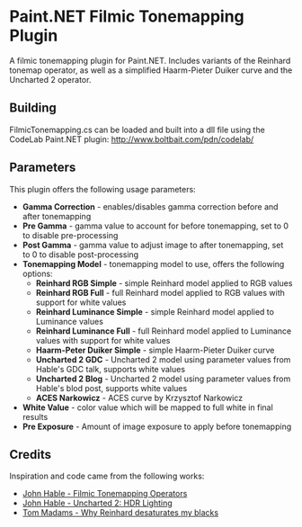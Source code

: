 # Paint.NET Filmic Tonemapping Plugin
A filmic tonemapping plugin for Paint.NET. Includes variants of the Reinhard tonemap operator, as well as a simplified Haarm-Pieter Duiker curve and the Uncharted 2 operator.

## Building
FilmicTonemapping.cs can be loaded and built into a dll file using the CodeLab Paint.NET plugin: http://www.boltbait.com/pdn/codelab/

## Parameters
This plugin offers the following usage parameters:

* **Gamma Correction** - enables/disables gamma correction before and after tonemapping
* **Pre Gamma** - gamma value to account for before tonemapping, set to 0 to disable pre-processing
* **Post Gamma** - gamma value to adjust image to after tonemapping, set to 0 to disable post-processing
* **Tonemapping Model** - tonemapping model to use, offers the following options:
   * **Reinhard RGB Simple** - simple Reinhard model applied to RGB values  
   * **Reinhard RGB Full** - full Reinhard model applied to RGB values with support for white values  
   * **Reinhard Luminance Simple** - simple Reinhard model applied to Luminance values  
   * **Reinhard Luminance Full** - full Reinhard model applied to Luminance values with support for white values  
   * **Haarm-Peter Duiker Simple** - simple Haarm-Pieter Duiker curve  
   * **Uncharted 2 GDC** - Uncharted 2 model using parameter values from Hable's GDC talk, supports white values  
   * **Uncharted 2 Blog** - Uncharted 2 model using parameter values from Hable's blod post, supports white values  
   * **ACES Narkowicz** - ACES curve by Krzysztof Narkowicz
* **White Value** - color value which will be mapped to full white in final results 
* **Pre Exposure** - Amount of image exposure to apply before tonemapping

## Credits
Inspiration and code came from the following works:

* [John Hable - Filmic Tonemapping Operators](http://filmicworlds.com/blog/filmic-tonemapping-operators/)
* [John Hable - Uncharted 2: HDR Lighting](http://www.gdcvault.com/play/1012351/Uncharted-2-HDR)
* [Tom Madams - Why Reinhard desaturates my blacks](https://imdoingitwrong.wordpress.com/2010/08/19/why-reinhard-desaturates-my-blacks-3/)
